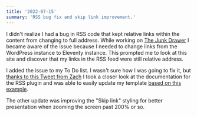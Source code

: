 ```yaml
---
title: '2022-07-15'
summary: 'RSS bug fix and skip link improvement.'
---
```


I didn't realize I had a bug in RSS code that kept relative links within the content from changing to full address. While working on [The Junk Drawer](https://danabyerly-junkdrawer.website) I became aware of the issue because I needed to change links from the WordPress instance to Eleventy instance. This prompted me to look at this site and discover that my links in the RSS feed were still relative address.

I added the issue to my To Do list. I wasn't sure how I was going to fix it, but [thanks to this Tweet from Zach](https://twitter.com/zachleat/status/1548023832715309059) I took a closer look at the documentation for the RSS plugin and was able to easily update my template [based on this example](https://www.11ty.dev/docs/plugins/rss/#sample-feed-templates).

The other update was improving the "Skip link" styling for better presentation when zooming the screen past 200% or so.

